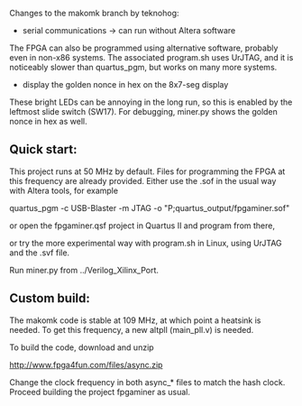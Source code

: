 Changes to the makomk branch by teknohog:

* serial communications -> can run without Altera software

The FPGA can also be programmed using alternative software, probably
even in non-x86 systems. The associated program.sh uses UrJTAG, and it
is noticeably slower than quartus_pgm, but works on many more systems.

* display the golden nonce in hex on the 8x7-seg display

These bright LEDs can be annoying in the long run, so this is enabled
by the leftmost slide switch (SW17). For debugging, miner.py shows the golden
nonce in hex as well.


Quick start:
------------

This project runs at 50 MHz by default. Files for programming the FPGA
at this frequency are already provided. Either use the .sof in the
usual way with Altera tools, for example

quartus_pgm -c USB-Blaster -m JTAG -o "P;quartus_output/fpgaminer.sof"

or open the fpgaminer.qsf project in Quartus II and program from
there,

or try the more experimental way with program.sh in Linux, using
UrJTAG and the .svf file.

Run miner.py from ../Verilog_Xilinx_Port.


Custom build:
-------------

The makomk code is stable at 109 MHz, at which point a heatsink is
needed. To get this frequency, a new altpll (main_pll.v) is needed.

To build the code, download and unzip

http://www.fpga4fun.com/files/async.zip

Change the clock frequency in both async_* files to match the hash
clock. Proceed building the project fpgaminer as usual.

